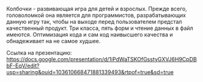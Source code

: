 Колбочки - развивающая игра для детей и взрослых. Прежде всего, головоломкой она является для программистов, разрабатывающих данную игру так, чтобы на выходе перед пользователем предстал качественный продукт. Три класса, пять форм и чтение данных в файл имеются. Оптимизация кода и сам код наивысшего качества и обнадеживает на не самое худшее.

Ссылка на презентацию: https://docs.google.com/presentation/d/1iPdWaTSKOfGsstyGXVJ6H9CpDBbF-EqV/edit?usp=sharing&ouid=103610668471881339493&rtpof=true&sd=true
